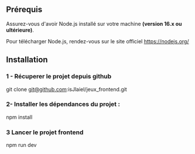 ## Prérequis

Assurez-vous d'avoir Node.js installé sur votre machine **(version 16.x ou ultérieure)**.

Pour télécharger Node.js, rendez-vous sur le site officiel https://nodejs.org/ 

## Installation

### 1 - Récuperer le projet depuis github

git clone git@github.com:isJlaiel/jeux_frontend.git

### 2- Installer les dépendances du projet :

npm install

### 3 Lancer le projet frontend 

npm run dev